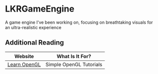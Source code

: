 # LKRGameEngine
A game engine I've been working on, focusing on breathtaking visuals for an ultra-realistic experience

## Additional Reading
|Website|What Is It For?|
|-------|---------------|
|[Learn OpenGL](https://learnopengl.com) |Simple OpenGL Tutorials|
